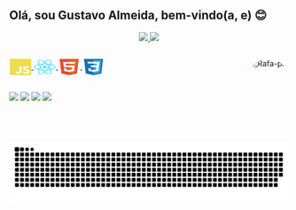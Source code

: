 ## Olá, sou Gustavo Almeida, bem-vindo(a, e) 😊

<div align="center">
  <a href="https://github.com/12Gustavo21">
  <img height="180em" src="https://github-readme-stats.vercel.app/api?username=12Gustavo21&show_icons=true&theme=codeSTACKr&include_all_commits=true&count_private=true"/>
  <img height="180em" src="https://github-readme-stats.vercel.app/api/top-langs/?username=12Gustavo21&layout=compact&langs_count=7&theme=codeSTACKr"/>
</div>

##

<img align="center" alt="Gus-Js" height="30" width="40" src="https://raw.githubusercontent.com/devicons/devicon/master/icons/javascript/javascript-plain.svg">
<img align="center" alt="Gus-React" height="30" width="40" src="https://raw.githubusercontent.com/devicons/devicon/master/icons/react/react-original.svg">
<img align="center" alt="Gus-HTML" height="30" width="40" src="https://raw.githubusercontent.com/devicons/devicon/master/icons/html5/html5-original.svg">
<img align="center" alt="Gus-CSS" height="30" width="40" src="https://raw.githubusercontent.com/devicons/devicon/master/icons/css3/css3-original.svg">
<img align="right" alt="Rafa-pic" height="150" style="border-radius:50px;" src="https://cdn.discordapp.com/attachments/1000858323026989078/1000858520243142777/my.png?width=676&height=676">

##
 
<div> 
  <a href="https://instagram.com/gustavo_almeida092" target="_blank"><img src="https://img.shields.io/badge/-Instagram-%23E4405F?style=for-the-badge&logo=instagram&logoColor=white" target="_blank"></a>
 <a href="https://discord.gg/tGAybxs5kv" target="_blank"><img src="https://img.shields.io/badge/Discord-7289DA?style=for-the-badge&logo=discord&logoColor=white" target="_blank"></a> 
  <a href = "mailto:gustavo927318@gmail.com"><img src="https://img.shields.io/badge/-Gmail-%23333?style=for-the-badge&logo=gmail&logoColor=white" target="_blank"></a>
  <a href="[https://www.linkedin.com/in/gustavo-almeida-431044246](https://www.linkedin.com/in/gustavo-almeida-421044246)" target="_blank"><img src="https://img.shields.io/badge/-LinkedIn-%230077B5?style=for-the-badge&logo=linkedin&logoColor=white" target="_blank"></a> 
 
  ![Snake animation](https://github.com/12Gustavo21/12Gustavo21/blob/output/github-contribution-grid-snake.svg)
 
</div>
